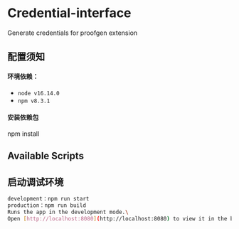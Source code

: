 <!--
 * @Description: README
 * @Author: lixin
 * @Date: 2022-03-17 14:07:44
 * @LastEditTime: 2022-03-17 14:20:45
-->

# Credential-interface

Generate credentials for proofgen extension

## 配置须知

#### 环境依赖：

- `node v16.14.0`
- `npm v8.3.1`

#### 安装依赖包

npm install

## Available Scripts

## 启动调试环境

```bash
development：npm run start
production：npm run build
Runs the app in the development mode.\
Open [http://localhost:8080](http://localhost:8080) to view it in the browser.
```
